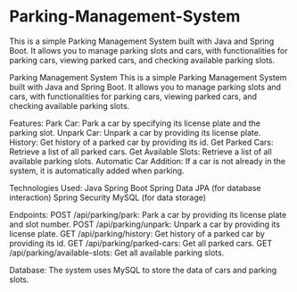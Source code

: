 # Parking-Management-System
This is a simple Parking Management System built with Java and Spring Boot. It allows you to manage parking slots and cars, with functionalities for parking cars, viewing parked cars, and checking available parking slots.

Parking Management System
This is a simple Parking Management System built with Java and Spring Boot. It allows you to manage parking slots and cars, with functionalities for parking cars, viewing parked cars, and checking available parking slots.

Features:
Park Car: Park a car by specifying its license plate and the parking slot.
Unpark Car: Unpark a car by providing its license plate.
History: Get history of a parked car by providing its id.
Get Parked Cars: Retrieve a list of all parked cars.
Get Available Slots: Retrieve a list of all available parking slots.
Automatic Car Addition: If a car is not already in the system, it is automatically added when parking.

Technologies Used:
Java
Spring Boot
Spring Data JPA (for database interaction)
Spring Security
MySQL (for data storage)

Endpoints:
POST /api/parking/park: Park a car by providing its license plate and slot number.
POST /api/parking/unpark: Unpark a car by providing its license plate.
GET /api/parking/history: Get history of a parked car by providing its id.
GET /api/parking/parked-cars: Get all parked cars.
GET /api/parking/available-slots: Get all available parking slots.

Database:
The system uses MySQL to store the data of cars and parking slots.
